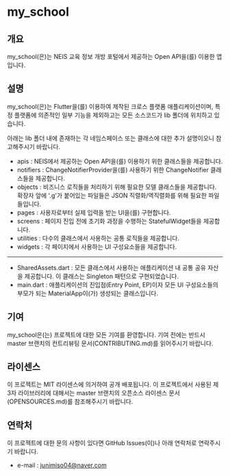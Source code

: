 # my_school

## 개요
my_school(은)는 NEIS 교육 정보 개방 포털에서 제공하는 Open API을(를) 이용한 앱입니다.

## 설명
my_school(은)는 Flutter을(를) 이용하여 제작된 크로스 플랫폼 애플리케이션이며, 특정 플랫폼에 의존적인 일부 기능을 제외하고는 모든 소스코드가 lib 폴더에 위치하고 있습니다.

아래는 lib 폴더 내에 존재하는 각 네임스페이스 또는 클래스에 대한 추가 설명이오니 참고해주시기 바랍니다.

 * apis : NEIS에서 제공하는 Open API을(를) 이용하기 위한 클래스들을 제공합니다.
 * notifiers : ChangeNotifierProvider을(를) 사용하기 위한 ChangeNotifier 클래스들을 제공합니다.
 * objects : 비즈니스 로직들을 처리하기 위해 필요한 모델 클래스들을 제공합니다. 확장자 앞에 '.g'가 붙어있는 파일들은 JSON 직렬화/역직렬화를 위해 필요한 파일들입니다.
 * pages : 사용자로부터 실제 입력을 받는 UI을(를) 구현합니다.
 * screens : 페이지 진입 전에 초기화 과정을 수행하는 StatefulWidget들을 제공합니다.
 * utilities : 다수의 클래스에서 사용하는 공통 로직들을 제공합니다.
 * widgets : 각 페이지에서 사용하는 UI 구성요소들을 제공합니다.

 * * *

 * SharedAssets.dart : 모든 클래스에서 사용하는 애플리케이션 내 공통 공유 자산을 제공합니다. 이 클래스는 Singleton 패턴으로 구현되었습니다.
 * main.dart : 애플리케이션의 진입점(Entry Point, EP)이자 모든 UI 구성요소들의 부모가 되는 MaterialApp이(가) 생성되는 클래스입니다.

## 기여
my_school은(는) 프로젝트에 대한 모든 기여를 환영합니다. 기여 전에는 반드시 master 브랜치의 컨트리뷰팅 문서(CONTRIBUTING.md)를 읽어주시기 바랍니다.

## 라이센스
이 프로젝트는 MIT 라이센스에 의거하여 공개 배포됩니다. 이 프로젝트에서 사용된 제 3자 라이브러리에 대해서는 master 브랜치의 오픈소스 라이센스 문서(OPENSOURCES.md)를 참조해주시기 바랍니다.

## 연락처
이 프로젝트에 대한 문의 사항이 있다면 GitHub Issues(이)나 아래 연락처로 연락주시기 바랍니다.
 * e-mail : junimiso04@naver.com

